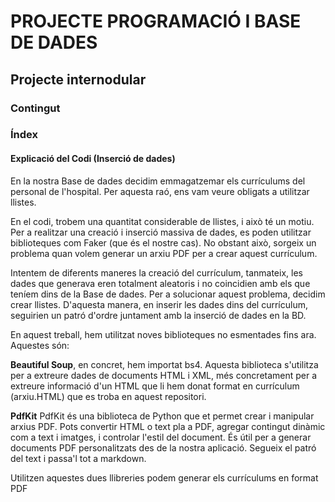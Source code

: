 # PROJECTE PROGRAMACIÓ I BASE DE DADES

## Projecte internodular

### Contingut
### Índex
#### Explicació del Codi (Inserció de dades)
En la nostra Base de dades decidim emmagatzemar els currículums del personal de l'hospital. Per aquesta raó, ens vam veure obligats a utilitzar llistes.

En el codi, trobem una quantitat considerable de llistes, i això té un motiu. Per a realitzar una creació i inserció massiva de dades, es poden utilitzar biblioteques com Faker (que és el nostre cas). No obstant això, sorgeix un problema quan volem generar un arxiu PDF per a crear aquest currículum.

Intentem de diferents maneres la creació del currículum, tanmateix, les dades que generava eren totalment aleatoris i no coincidien amb els que teníem dins de la Base de dades. Per a solucionar aquest problema, decidim crear llistes. D'aquesta manera, en inserir les dades dins del currículum, seguirien un patró d'ordre juntament amb la inserció de dades en la BD.

En aquest treball, hem utilitzat noves biblioteques no esmentades fins ara. Aquestes són:

**Beautiful Soup**, en concret, hem importat bs4.
Aquesta biblioteca s'utilitza per a extreure dades de documents HTML i XML, més concretament per a extreure informació d'un HTML que li hem donat format en currículum (arxiu.HTML) que es troba en aquest repositori.

**PdfKit**
PdfKit és una biblioteca de Python que et permet crear i manipular arxius PDF. Pots convertir HTML o text pla a PDF, agregar contingut dinàmic com a text i imatges, i controlar l'estil del document. És útil per a generar documents PDF personalitzats des de la nostra aplicació. Segueix el patró del text i passa'l tot a markdown.

Utilitzen aquestes dues llibreries podem generar els currículums en format PDF
